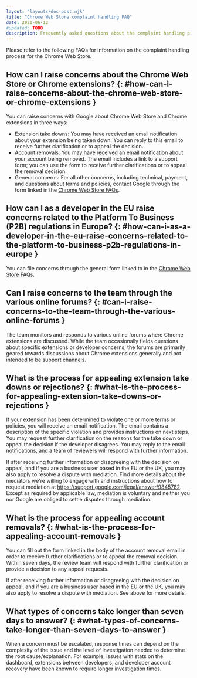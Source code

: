 ```yaml
---
layout: "layouts/doc-post.njk"
title: "Chrome Web Store complaint handling FAQ"
date: 2020-06-12
#updated: TODO
description: Frequently asked questions about the complaint handling process for the Chrome Web Store.
---
```


Please refer to the following FAQs for information on the complaint handling process for the Chrome
Web Store.

## How can I raise concerns about the Chrome Web Store or Chrome extensions? {: #how-can-i-raise-concerns-about-the-chrome-web-store-or-chrome-extensions }

You can raise concerns with Google about Chrome Web Store and Chrome extensions in three ways:

- Extension take downs: You may have received an email notification about your extension being taken
  down. You can reply to this email to receive further clarification or to appeal the decision..
- Account removals: You may have received an email notification about your account being removed.
  The email includes a link to a support form; you can use the form to receive further
  clarifications or to appeal the removal decision.
- General concerns: For all other concerns, including technical, payment, and questions about terms
  and policies, contact Google through the form linked in the [Chrome Web Store FAQs][1].

## How can I as a developer in the EU raise concerns related to the Platform To Business (P2B) regulations in Europe? {: #how-can-i-as-a-developer-in-the-eu-raise-concerns-related-to-the-platform-to-business-p2b-regulations-in-europe }

You can file concerns through the general form linked to in the [Chrome Web Store FAQs][2].

## Can I raise concerns to the team through the various online forums? {: #can-i-raise-concerns-to-the-team-through-the-various-online-forums }

The team monitors and responds to various online forums where Chrome extensions are discussed. While
the team occasionally fields questions about specific extensions or developer concerns, the forums
are primarily geared towards discussions about Chrome extensions generally and not intended to be
support channels.

## What is the process for appealing extension take downs or rejections? {: #what-is-the-process-for-appealing-extension-take-downs-or-rejections }

If your extension has been determined to violate one or more terms or policies, you will receive an
email notification. The email contains a description of the specific violation and provides
instructions on next steps. You may request further clarification on the reasons for the take down
or appeal the decision if the developer disagrees. You may reply to the email notifications, and a
team of reviewers will respond with further information.

If after receiving further information or disagreeing with the decision on appeal, and if you are a
business user based in the EU or the UK, you may also apply to resolve a dispute with mediation.
Find more details about the mediators we're willing to engage with and instructions about how to
request mediation at https://support.google.com/legal/answer/9845782. Except as required by
applicable law, mediation is voluntary and neither you nor Google are obliged to settle disputes
through mediation.

## What is the process for appealing account removals? {: #what-is-the-process-for-appealing-account-removals }

You can fill out the form linked in the body of the account removal email in order to receive
further clarifications or to appeal the removal decision. Within seven days, the review team will
respond with further clarification or provide a decision to any appeal requests.

If after receiving further information or disagreeing with the decision on appeal, and if you are a
business user based in the EU or the UK, you may also apply to resolve a dispute with mediation. See
above for more details.

## What types of concerns take longer than seven days to answer? {: #what-types-of-concerns-take-longer-than-seven-days-to-answer }

When a concern must be escalated, response times can depend on the complexity of the issue and the
level of investigation needed to determine the root cause/explanation. For example, issues with
stats on the dashboard, extensions between developers, and developer account recovery have been
known to require longer investigation times.

[1]: /docs/webstore/faq#faq-gen-24
[2]: /docs/webstore/faq#faq-gen-24
